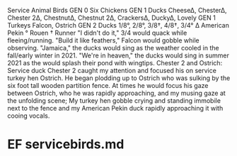 Service Animal Birds
GEN 0	Six Chickens
GEN 1	Ducks	Cheese∆, Chester∆, Chester 2∆, Chestnut∆, Chestnut 2∆, Crackers∆, Ducky∆, Lovely
GEN 1	Turkeys	Falcon, Ostrich 
GEN 2	Ducks	1/8°, 2/8°, 3/8†, 4/8†, 3/4°
∆ American Pekin
° Rouen
† Runner
"I didn't do it," 3/4 would quack while fleeing/running.
"Build it like feathers," Falcon would gobble while observing.
"Jamaica," the ducks would sing as the weather cooled in the fall/early winter in 2021.
"We're in heaven," the ducks would sing in summer 2021 as the would splash their pond with wingtips.
Chester 2 and Ostrich:  Service duck Chester 2 caught my attention and focused his on service turkey hen Ostrich.  He began plodding up to Ostrich who was sulking by the six foot tall wooden partition fence.  At times he would focus his gaze between Ostrich, who he was rapidly approaching, and my musing gaze at the unfolding scene;  My turkey hen gobble crying and standing immobile next to the fence and my American Pekin duck rapidly approaching it with cooing vocals.
# EF servicebirds.md


